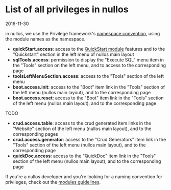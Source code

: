 List of all privileges in nullos
=============================
2016-11-30



in nullos, we use the Privilege framework's [namespace convention](https://github.com/lingtalfi/Privilege#namespace-convention-and-wildcards),
using the module names as the namespace.




- **quickStart.access**: access to the [QuickStart module](https://github.com/lingtalfi/nullos-admin/tree/master/doc/official/modules/quickstart-module.md) features and to the "Quickstart" section in the left menu of nullos main layout
- **sqlTools.access**: permission to display the "Execute SQL" menu item in the "Tools" section on the left menu, and to access to the corresponding page  
- **toolsLeftMenuSection.access**: access to the "Tools" section of the left menu
- **boot.access.init**: access to the "Boot" item link in the "Tools" section of the left menu (nullos main layout), and to the corresponding page
- **boot.access.reset**: access to the "Boot" item link in the "Tools" section of the left menu (nullos main layout), and to the corresponding page

TODO
- **crud.access.table**: access to the crud generated item links in the "Website" section of the left menu (nullos main layout), and to the corresponding pages
- **crud.access.generator**: access to the "Crud Generators" item link in the "Tools" section of the left menu (nullos main layout), and to the corresponding page
- **quickDoc.access**: access to the "QuickDoc" item link in the "Tools" section of the left menu (nullos main layout), and to the corresponding page



If you're a nullos developer and you're looking for a naming convention for privileges, check out the 
[modules guidelines](https://github.com/lingtalfi/nullos-admin/tree/master/doc/official/developers/guidelines/module-guidelines.md).